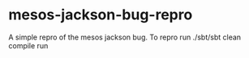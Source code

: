 mesos-jackson-bug-repro
=======================
A simple repro of the mesos jackson bug. To repro run ./sbt/sbt clean compile run